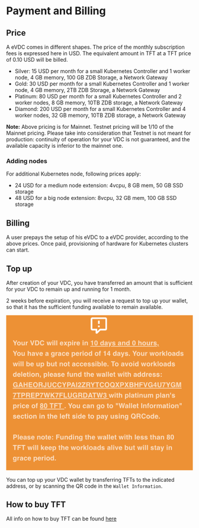 # Payment and Billing

## Price

A eVDC comes in different shapes. The price of the monthly subscription fees is expressed here in USD. The equivalent amount in TFT at a TFT price of 0.10 USD will be billed.

- Silver: 15 USD per month for a small Kubernetes Controller and 1 worker node, 4 GB memory, 100 GB ZDB Storage, a Network Gateway
- Gold: 30 USD per month for a small Kubernetes Controller and 1 worker node, 4 GB memory, 2TB ZDB Storage, a Network Gateway
- Platinum: 80 USD per month for a small Kubernetes Controller and 2 worker nodes, 8 GB memory, 10TB ZDB storage, a Network Gateway 
- Diamond: 200 USD per month for a small Kubernetes Controller and 4 worker nodes, 32 GB memory, 10TB ZDB storage, a Network Gateway

**Note:** Above pricing is for Mainnet. Testnet pricing will be 1/10 of the Mainnet pricing. Please take into consideration that Testnet is not meant for production: continuity of operation for your VDC is not guaranteed, and the available capacity is inferior to the mainnet one.

### Adding nodes

For additional Kubernetes node, following prices apply:

- 24 USD for a medium node extension: 4vcpu, 8 GB mem, 50 GB SSD storage
- 48 USD for a big node extension: 8vcpu, 32 GB mem, 100 GB SSD storage

## Billing

A user prepays the setup of his eVDC to a eVDC provider, according to the above prices.
Once paid, provisioning of hardware for Kubernetes clusters can start.

## Top up

After creation of your VDC, you have transferred an amount that is sufficient for your VDC to remain up and running for 1 month. 

2 weeks before expiration, you will receive a request to top up your wallet, so that it has the sufficient funding available to remain available. 

![](img/evdc_expiration_warning.png)

You can top up your VDC wallet by transferring TFTs to the indicated address, or by scanning the QR code in the `Wallet Information`.

## How to buy TFT

All info on how to buy TFT can be found [here](threefold:how_to_buy_and_sell)

